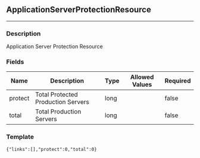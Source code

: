 ## ApplicationServerProtectionResource
---
### Description
Application Server Protection Resource
### Fields
| Name | Description | Type | Allowed Values | Required |
| ---- | ----------- | ---- | -------------- | -------- |
| protect | Total Protected Production Servers | long |  | false |
| total | Total Production Servers | long |  | false |
### Template
```
{"links":[],"protect":0,"total":0}
```
